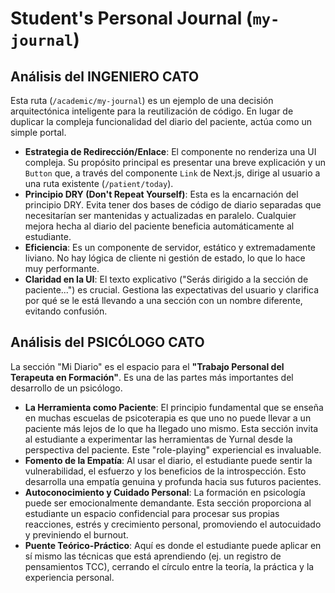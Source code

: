 # Student's Personal Journal (`my-journal`)

## Análisis del INGENIERO CATO

Esta ruta (`/academic/my-journal`) es un ejemplo de una decisión arquitectónica inteligente para la reutilización de código. En lugar de duplicar la compleja funcionalidad del diario del paciente, actúa como un simple portal.

-   **Estrategia de Redirección/Enlace**: El componente no renderiza una UI compleja. Su propósito principal es presentar una breve explicación y un `Button` que, a través del componente `Link` de Next.js, dirige al usuario a una ruta existente (`/patient/today`).
-   **Principio DRY (Don't Repeat Yourself)**: Esta es la encarnación del principio DRY. Evita tener dos bases de código de diario separadas que necesitarían ser mantenidas y actualizadas en paralelo. Cualquier mejora hecha al diario del paciente beneficia automáticamente al estudiante.
-   **Eficiencia**: Es un componente de servidor, estático y extremadamente liviano. No hay lógica de cliente ni gestión de estado, lo que lo hace muy performante.
-   **Claridad en la UI**: El texto explicativo ("Serás dirigido a la sección de paciente...") es crucial. Gestiona las expectativas del usuario y clarifica por qué se le está llevando a una sección con un nombre diferente, evitando confusión.

## Análisis del PSICÓLOGO CATO

La sección "Mi Diario" es el espacio para el **"Trabajo Personal del Terapeuta en Formación"**. Es una de las partes más importantes del desarrollo de un psicólogo.

-   **La Herramienta como Paciente**: El principio fundamental que se enseña en muchas escuelas de psicoterapia es que uno no puede llevar a un paciente más lejos de lo que ha llegado uno mismo. Esta sección invita al estudiante a experimentar las herramientas de Yurnal desde la perspectiva del paciente. Este "role-playing" experiencial es invaluable.
-   **Fomento de la Empatía**: Al usar el diario, el estudiante puede sentir la vulnerabilidad, el esfuerzo y los beneficios de la introspección. Esto desarrolla una empatía genuina y profunda hacia sus futuros pacientes.
-   **Autoconocimiento y Cuidado Personal**: La formación en psicología puede ser emocionalmente demandante. Esta sección proporciona al estudiante un espacio confidencial para procesar sus propias reacciones, estrés y crecimiento personal, promoviendo el autocuidado y previniendo el burnout.
-   **Puente Teórico-Práctico**: Aquí es donde el estudiante puede aplicar en sí mismo las técnicas que está aprendiendo (ej. un registro de pensamientos TCC), cerrando el círculo entre la teoría, la práctica y la experiencia personal.
